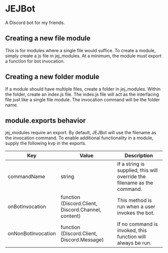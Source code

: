 # JEJBot
A Discord bot for my friends.

## Creating a new file module
This is for modules where a single file would suffice.
To create a module, simply create a js file in jej_modules.
At a minimum, the module must export a function for bot invocation.

## Creating a new folder module
If a module should have multiple files, create a folder in jej_modules.
Within the folder, create an index.js file.
The index.js file will act as the interfacing file just like a single file module.
The invocation command will be the folder name.

## module.exports behavior
jej_modules require an export.
By default, JEJBot will use the filename as the invocation command.
To enable additional functionality in a module, supply the following kvp in the exports.

Key | Value | Description
----- | ----- | -----
commandName | string | If a string is supplied, this will override the filename as the command.
onBotInvocation | function (Discord.Client, Discord.Channel, content) | This method is run when a user invokes the bot.
onNonBotInvocation | function (Discord.Client, Discord.Message) | If no command is invoked, this function will always be run.